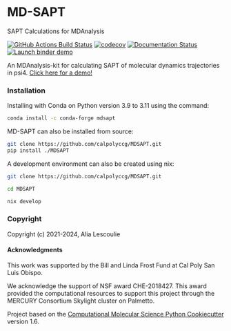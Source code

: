 MD-SAPT
==============================
SAPT Calculations for MDAnalysis

[//]: # (Badges)
[![GitHub Actions Build Status](https://github.com/alescoulie/MDSAPT/workflows/CI/badge.svg)](https://github.com/alescolie/MDSAPT/actions?query=workflow%3ACI)
[![codecov](https://codecov.io/gh/alescoulie/MDSAPT/branch/master/graph/badge.svg)](https://codecov.io/gh/alescoulie/MDSAPT/branch/master)
[![Documentation Status](https://readthedocs.org/projects/mdsapt/badge/?version=latest)](https://mdsapt.readthedocs.io/en/latest/?badge=latest)
[![Launch binder demo](https://mybinder.org/badge_logo.svg)](https://mybinder.org/v2/gh/calpolyccg/MDSAPT_demo/master?labpath=MD-SAPT_demo.ipynb)

An MDAnalysis-kit for calculating SAPT of molecular dynamics trajectories in psi4. [Click here for a demo!](https://mybinder.org/v2/gh/calpolyccg/MDSAPT_demo/master?labpath=MD-SAPT_demo.ipynb)

### Installation

Installing with Conda on Python version 3.9 to 3.11 using the command:

``` bash
conda install -c conda-forge mdsapt
```

MD-SAPT can also be installed from source:

``` bash
git clone https://github.com/calpolyccg/MDSAPT.git
pip install ./MDSAPT
```

A development environment can also be created using nix:

``` bash 
git clone https://github.com/calpolyccg/MDSAPT.git

cd MDSAPT

nix develop
```

### Copyright

Copyright (c) 2021-2024, Alia Lescoulie

#### Acknowledgments

This work was supported by the Bill and Linda Frost Fund at Cal Poly San Luis Obispo.

We acknowledge the support of NSF award CHE-2018427.  This award provided the computational resources to support this project through the MERCURY Consortium Skylight cluster on Palmetto. 

Project based on the [Computational Molecular Science Python Cookiecutter](https://github.com/molssi/cookiecutter-cms) version 1.6.

